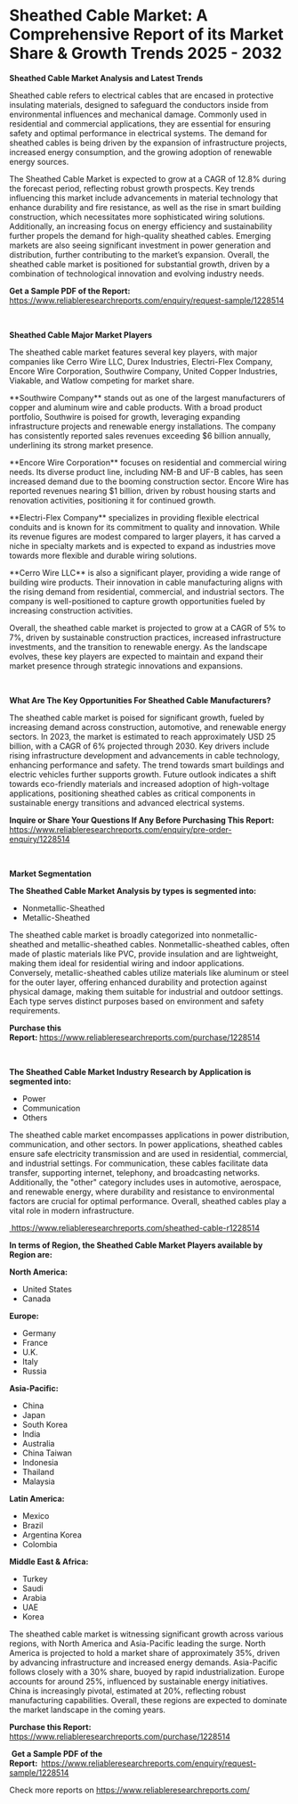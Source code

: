 <p><h1>Sheathed Cable Market: A Comprehensive Report of its Market Share & Growth Trends 2025 - 2032</h1></p><p><strong>Sheathed Cable Market Analysis and Latest Trends</strong></p>
<p><p>Sheathed cable refers to electrical cables that are encased in protective insulating materials, designed to safeguard the conductors inside from environmental influences and mechanical damage. Commonly used in residential and commercial applications, they are essential for ensuring safety and optimal performance in electrical systems. The demand for sheathed cables is being driven by the expansion of infrastructure projects, increased energy consumption, and the growing adoption of renewable energy sources.</p><p>The Sheathed Cable Market is expected to grow at a CAGR of 12.8% during the forecast period, reflecting robust growth prospects. Key trends influencing this market include advancements in material technology that enhance durability and fire resistance, as well as the rise in smart building construction, which necessitates more sophisticated wiring solutions. Additionally, an increasing focus on energy efficiency and sustainability further propels the demand for high-quality sheathed cables. Emerging markets are also seeing significant investment in power generation and distribution, further contributing to the market’s expansion. Overall, the sheathed cable market is positioned for substantial growth, driven by a combination of technological innovation and evolving industry needs.</p></p>
<p><strong>Get a Sample PDF of the Report:&nbsp;</strong> <a href="https://www.reliableresearchreports.com/enquiry/request-sample/1228514?utm_campaign=3364&utm_medium=2&utm_source=Github&utm_content=ia&utm_term=07042025&utm_id=sheathed-cable">https://www.reliableresearchreports.com/enquiry/request-sample/1228514</a></p>
<p>&nbsp;</p>
<p><strong>Sheathed Cable Major Market Players</strong></p>
<p><p>The sheathed cable market features several key players, with major companies like Cerro Wire LLC, Durex Industries, Electri-Flex Company, Encore Wire Corporation, Southwire Company, United Copper Industries, Viakable, and Watlow competing for market share.</p><p>**Southwire Company** stands out as one of the largest manufacturers of copper and aluminum wire and cable products. With a broad product portfolio, Southwire is poised for growth, leveraging expanding infrastructure projects and renewable energy installations. The company has consistently reported sales revenues exceeding $6 billion annually, underlining its strong market presence.</p><p>**Encore Wire Corporation** focuses on residential and commercial wiring needs. Its diverse product line, including NM-B and UF-B cables, has seen increased demand due to the booming construction sector. Encore Wire has reported revenues nearing $1 billion, driven by robust housing starts and renovation activities, positioning it for continued growth.</p><p>**Electri-Flex Company** specializes in providing flexible electrical conduits and is known for its commitment to quality and innovation. While its revenue figures are modest compared to larger players, it has carved a niche in specialty markets and is expected to expand as industries move towards more flexible and durable wiring solutions.</p><p>**Cerro Wire LLC** is also a significant player, providing a wide range of building wire products. Their innovation in cable manufacturing aligns with the rising demand from residential, commercial, and industrial sectors. The company is well-positioned to capture growth opportunities fueled by increasing construction activities.</p><p>Overall, the sheathed cable market is projected to grow at a CAGR of 5% to 7%, driven by sustainable construction practices, increased infrastructure investments, and the transition to renewable energy. As the landscape evolves, these key players are expected to maintain and expand their market presence through strategic innovations and expansions.</p></p>
<p>&nbsp;</p>
<p><strong>What Are The Key Opportunities For Sheathed Cable Manufacturers?</strong></p>
<p><p>The sheathed cable market is poised for significant growth, fueled by increasing demand across construction, automotive, and renewable energy sectors. In 2023, the market is estimated to reach approximately USD 25 billion, with a CAGR of 6% projected through 2030. Key drivers include rising infrastructure development and advancements in cable technology, enhancing performance and safety. The trend towards smart buildings and electric vehicles further supports growth. Future outlook indicates a shift towards eco-friendly materials and increased adoption of high-voltage applications, positioning sheathed cables as critical components in sustainable energy transitions and advanced electrical systems.</p></p>
<p><strong>Inquire or Share Your Questions If Any Before Purchasing This Report:</strong> <a href="https://www.reliableresearchreports.com/enquiry/pre-order-enquiry/1228514?utm_campaign=3364&utm_medium=2&utm_source=Github&utm_content=ia&utm_term=07042025&utm_id=sheathed-cable">https://www.reliableresearchreports.com/enquiry/pre-order-enquiry/1228514</a></p>
<p>&nbsp;</p>
<p><strong>Market Segmentation</strong></p>
<p><strong>The Sheathed Cable Market Analysis by types is segmented into:</strong></p>
<p><ul><li>Nonmetallic-Sheathed</li><li>Metallic-Sheathed</li></ul></p>
<p><p>The sheathed cable market is broadly categorized into nonmetallic-sheathed and metallic-sheathed cables. Nonmetallic-sheathed cables, often made of plastic materials like PVC, provide insulation and are lightweight, making them ideal for residential wiring and indoor applications. Conversely, metallic-sheathed cables utilize materials like aluminum or steel for the outer layer, offering enhanced durability and protection against physical damage, making them suitable for industrial and outdoor settings. Each type serves distinct purposes based on environment and safety requirements.</p></p>
<p><strong>Purchase this Report:&nbsp;</strong><a href="https://www.reliableresearchreports.com/purchase/1228514?utm_campaign=3364&utm_medium=2&utm_source=Github&utm_content=ia&utm_term=07042025&utm_id=sheathed-cable">https://www.reliableresearchreports.com/purchase/1228514</a></p>
<p>&nbsp;</p>
<p><strong>The Sheathed Cable Market Industry Research by Application is segmented into:</strong></p>
<p><ul><li>Power</li><li>Communication</li><li>Others</li></ul></p>
<p><p>The sheathed cable market encompasses applications in power distribution, communication, and other sectors. In power applications, sheathed cables ensure safe electricity transmission and are used in residential, commercial, and industrial settings. For communication, these cables facilitate data transfer, supporting internet, telephony, and broadcasting networks. Additionally, the "other" category includes uses in automotive, aerospace, and renewable energy, where durability and resistance to environmental factors are crucial for optimal performance. Overall, sheathed cables play a vital role in modern infrastructure.</p></p>
<p><a href="https://www.reliableresearchreports.com/sheathed-cable-r1228514?utm_campaign=3364&utm_medium=2&utm_source=Github&utm_content=ia&utm_term=07042025&utm_id=sheathed-cable">&nbsp;https://www.reliableresearchreports.com/sheathed-cable-r1228514</a></p>
<p><strong>In terms of Region, the Sheathed Cable Market Players available by Region are:</strong></p>
<p>
    <p> <strong> North America: </strong>
        <ul>
            <li>United States</li>
            <li>Canada</li>
        </ul>
        </p> 
    <p> <strong> Europe: </strong>
        <ul>
            <li>Germany</li>
            <li>France</li>
            <li>U.K.</li>
            <li>Italy</li>
            <li>Russia</li>
        </ul>
        </p> 
    <p> <strong> Asia-Pacific: </strong>
        <ul>
            <li>China</li>
            <li>Japan</li>
            <li>South Korea</li>
            <li>India</li>
            <li>Australia</li>
            <li>China Taiwan</li>
            <li>Indonesia</li>
            <li>Thailand</li>
            <li>Malaysia</li>
        </ul>
        </p> 
    <p> <strong> Latin America: </strong>
        <ul>
            <li>Mexico</li>
            <li>Brazil</li>
            <li>Argentina Korea</li>
            <li>Colombia</li>
        </ul>
        </p> 
    <p> <strong> Middle East & Africa: </strong>
        <ul>
            <li>Turkey</li>
            <li>Saudi</li>
            <li>Arabia</li>
            <li>UAE</li>
            <li>Korea</li>
        </ul>
    </p>
    </p>
<p><p>The sheathed cable market is witnessing significant growth across various regions, with North America and Asia-Pacific leading the surge. North America is projected to hold a market share of approximately 35%, driven by advancing infrastructure and increased energy demands. Asia-Pacific follows closely with a 30% share, buoyed by rapid industrialization. Europe accounts for around 25%, influenced by sustainable energy initiatives. China is increasingly pivotal, estimated at 20%, reflecting robust manufacturing capabilities. Overall, these regions are expected to dominate the market landscape in the coming years.</p></p>
<p><strong>Purchase this Report: </strong><a href="https://www.reliableresearchreports.com/purchase/1228514?utm_campaign=3364&utm_medium=2&utm_source=Github&utm_content=ia&utm_term=07042025&utm_id=sheathed-cable">https://www.reliableresearchreports.com/purchase/1228514</a></p>
<p>&nbsp;<strong>Get a Sample PDF of the Report:&nbsp;&nbsp;</strong><a href="https://www.reliableresearchreports.com/enquiry/request-sample/1228514?utm_campaign=3364&utm_medium=2&utm_source=Github&utm_content=ia&utm_term=07042025&utm_id=sheathed-cable">https://www.reliableresearchreports.com/enquiry/request-sample/1228514</a></p>
<p><strong></strong></p>
<p>Check more reports on <a href="https://www.reliableresearchreports.com/?utm_campaign=3364&utm_medium=2&utm_source=Github&utm_content=ia&utm_term=07042025&utm_id=sheathed-cable">https://www.reliableresearchreports.com/</a></p>